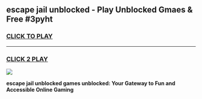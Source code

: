 
## escape jail unblocked - Play Unblocked Gmaes & Free #3pyht
<h3>
<a href="https://news.freeplayer.one?title=escape_jail_unblocked&ref=24F">CLICK TO PLAY</a></h3>
<hr>

<h3>
<a href="https://news.freeplayer.one?title=escape_jail_unblocked&ref=24F">CLICK 2 PLAY</a>
  
</h3>

<a href="https://news.freeplayer.one?title=escape_jail_unblocked&ref=24F/"><img src="https://clearcache.store/games.png"></a>


**escape jail unblocked games unblocked: Your Gateway to Fun and Accessible Online Gaming**
